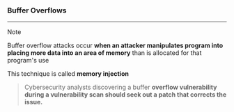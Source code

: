 ### Buffer Overflows
---
>[!note]
>Buffer overflow attacks occur **when an attacker manipulates program into placing more data into an area of memory** than is allocated for that program's use
>
>This technique is called **memory injection**


> Cybersecurity analysts discovering a buffer **overflow vulnerability during a vulnerability scan should seek out a patch that corrects the** **issue.**

